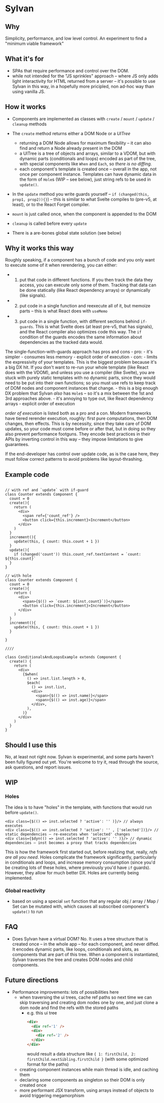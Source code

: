 # Sylvan

## Why

Simplicity, performance, and low level control.
An experiment to find a "minimum viable framework"

## What it's for

- SPAs that require performance and control over the DOM.
- while not intended for the "JS sprinkles" approach – where JS only adds light interactivity for HTML returned from a server – it's possible to use Sylvan in this way, in a hopefully more pricipled, non ad-hoc way than using vanilla JS.
  

## How it works

- Components are implemented as classes with `create` / `mount` / `update` / `cleanup` methods
- The `create` method returns either a DOM Node or a _UITree_
  - returning a DOM Node allows for maximum flexibility – it can also find and return a Node already present in the DOM
  - a UITree is a tree of objects and arrays, similar to a VDOM, but with dynamic parts (conditionals and loops) encoded as part of the tree, with special components like `When` and `Each`, so *there is no diffing*.
  - each component's template is created once – overall in the app, not once per component instance. 
    Templates can have dynamic data in the form of `Hole`s (WIP – see below), just string refs to be used in `update()`.
- In the `update` method you write guards yourself – `if (changed(this, prop1, prop2)){}`) – this is similar to what Svelte compiles to (pre-v5, at least), or to the React Forget compiler.
- `mount` is just called once, when the component is appended to the DOM
- `cleanup` is called before every `update`

- There is a are-bones global state solution (see below)

## Why it works this way

Roughly speaking, if a component has a bunch of code and you only want to execute some of it when rerendering, you can either:
- 1. put that code in different functions. If you then track the data they access, you can execute only some of them. Tracking that data can
  be done statically (like React dependency arrays) or dynamically (like signals).
- 2. put code in a single function and reexecute all of it, but memoize parts – this is what React does with `useMemo`
- 3. put code in a single function, with different sections behind `if-guards`. This is what Svelte does (at least pre-v5, that has signals), and the React compiler also optimizes code this way. The `if` condition of the guards encodes the same information about dependencies as the tracked data would.

The single-function-with-guards approach has pros and cons
    - pro: 
        - it's simpler
        - consumes less memory
        - explicit order of execution
    - con: 
        - limits the expressivity of your templates. This is the biggest problem because it's a big DX hit.
        If you don't want to re-run your whole template (like React does with the VDOM), and unless you use a compiler (like Svelte), you are stuck with purely static templates with no dynamic parts, since they would need to be put into their own functions; so you must use refs to keep track of DOM nodes and component instances that change.
          - this is a big enough DX problem that Sylvan *also* has `Hole`s – so it's a mix between the 1st and 3rd approaches above.
        - it's annoying to type out, like React dependency arrays
        - explicit order of execution
        
_order of execution_ is listed both as a pro and a con.
Modern frameworks have tiered rerender execution, roughly: first pure computations, then DOM changes, then effects.
This is by necessity, since they take care of DOM updates, so your code must come before or after that, but in doing so they also prevent performance footguns. They encode best practices in their APIs by inverting control in this way – they impose limitations to give guarantees.

If the end-developer has control over update code, as is the case here, they must follow correct patterns to avoid problems like layout-thrashing.

## Example code

```tsx

// with ref and `update` with if-guard
class Counter extends Component {
  count = 0
  create(){
    return (
      <div>
        <span ref={'count_ref'} />
        <button click={this.increment}>Increment</button>
      </div>
    )
  }
  increment(){
    update(this, { count: this.count + 1 })
  }
  update(){
    if (changed('count')) this.count_ref.textContent = `count: ${this.count}`
  }
}

// with hole
class Counter extends Component {
  count = 0
  create(){
    return (
      <div>
        <span>{$(() => `count: ${inst.count}`)}</span>
        <button click={this.increment}>Increment</button>
      </div>
    )
  }
  increment(){
    update(this, { count: this.count + 1 })
  }
  
}

////

class ConditionalsAndLoopsExample extends Component {
  create() {
    return (
      <div>
        {$when(
          () => inst.list.length > 0,
          $each(
            () => inst.list,
            <div>
              <span>{$(() => inst.name)}</span>
              <span>{$(() => inst.age)}</span>
            </div>,
          ),
        )}
      </div>
    )
  }
}

```

## Should I use this

No, at least not right now. 
Sylvan is experimental, and some parts haven't been fully figured out yet.
You're welcome to try it, read through the source, ask questions, and report issues.

## WIP

### Holes

The idea is to have "holes" in the template, with functions that would run before `update()`.

```tsx
<div class={$(() => inst.selected ? 'active': '' )}/> // always executes
<div class={$(() => inst.selected ? 'active': '' , ['selected'])}/> // static dependencies – re-executes when 'selected' changes
<div class={$dyn(() => inst.selected ? 'active': '' )}/> // dynamic dependencies – inst becomes a proxy that tracks dependencies
```

This is how the framework first started out, before realizing that, really, _refs are all you need_.
Holes complicate the framework significantly, particularly in conditionals and loops, and increase memory consumption (since you'd be creating lots of these holes, where previously you'd have `if` guards).
However, they allow for much better DX.
Holes are currently being implemented.

### Global reactivity

- based on using a special `set` function that any regular obj / array / Map / Set can be mutated with, which causes all subscribed component's `update()` to run

## FAQ

- Does Sylvan have a virtual DOM? No. It uses a tree structure that is created once – in the whole app – for each component, and never diffed. It encodes dynamic parts, like loops, conditionals and slots, as components that are part of this tree. When a component is instantiated, Sylvan traverses the tree and creates DOM nodes and child components.

## Future directions

- Performance improvements: lots of possibilities here
  - when traversing the ui trees, cache ref paths so next time we can skip traversing and creating dom nodes one by one, and just clone a dom node and find the refs with the stored paths
    - e.g. this ui tree
      ```html
      <div>
        <div ref='1' />
        <div>
          <div ref='2' />
        </div>
      </div>
      ```
      would result a data structure like `{ 1: firstChild, 2: firstChild.nextSibling.firstChild }` (with some optimized format for the paths)
  - creating component instances while main thread is idle, and caching them
  - declaring some components as singleton so their DOM is only created once
  - more performant JSX transform, using arrays instead of objects to avoid triggering megamorphism




